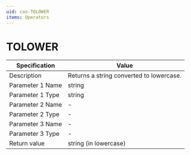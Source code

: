 ```yaml
---
uid: cao-TOLOWER
items: Operators
---
```


# TOLOWER

| Specification         | Value                                                        |
| --------------------- | ------------------------------------------------------------ |
| Description           | Returns a string converted to lowercase.        |
| Parameter 1 Name      | string                                                      |
| Parameter 1 Type      | string                                  |
| Parameter 2 Name      | -                                                            |
| Parameter 2 Type      | -                                                            |
| Parameter 3 Name      | -                                                            |
| Parameter 3 Type      | -                                                            |
| Return value          | string (in lowercase)                                                     |
